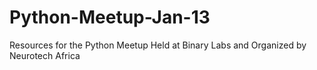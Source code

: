 # Python-Meetup-Jan-13
Resources for the Python Meetup Held at Binary Labs and Organized by Neurotech Africa
